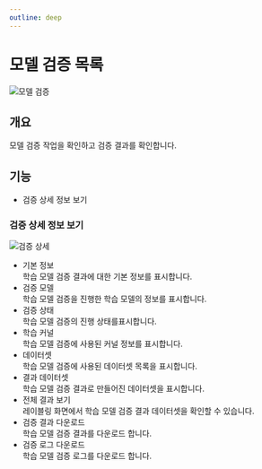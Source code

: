 ```yaml
---
outline: deep
---
```


# 모델 검증 목록

![모델 검증](/ko/tranining-validation/training-model-validation.png)


## 개요
모델 검증 작업을 확인하고 검증 결과를 확인합니다.


## 기능
- 검증 상세 정보 보기

### 검증 상세 정보 보기
![검증 상세](/ko/tranining-validation/training-model-validation-detail.png)

- 기본 정보  
  학습 모델 검증 결과에 대한 기본 정보를 표시합니다.
- 검증 모델  
  학습 모델 검증을 진행한 학습 모델의 정보를 표시합니다.
- 검증 상태  
  학습 모델 검증의 진행 상태를표시합니다.
- 학습 커널  
  학습 모델 검증에 사용된 커널 정보를 표시합니다.
- 데이터셋  
  학습 모델 검증에 사용된 데이터셋 목록을 표시합니다.
- 결과 데이터셋  
  학습 모델 검증 결과로 만들어진 데이터셋을 표시합니다.
- 전체 결과 보기  
  레이블링 화면에서 학습 모델 검증 결과 데이터셋을 확인할 수 있습니다.
- 검증 결과 다운로드  
  학습 모델 검증 결과를 다운로드 합니다.
- 검증 로그 다운로드  
  학습 모델 검증 로그를 다운로드 합니다.

